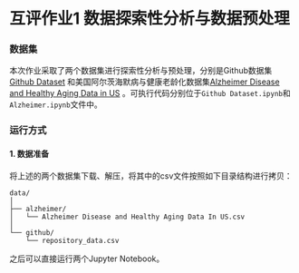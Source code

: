 # 互评作业1 数据探索性分析与数据预处理

### 数据集

本次作业采取了两个数据集进行探索性分析与预处理，分别是Github数据集[Github Dataset](https://www.kaggle.com/datasets/nikhil25803/github-dataset?select=repository_data.csv)
和美国阿尔茨海默病与健康老龄化数据集[Alzheimer Disease and Healthy Aging Data in US](https://www.kaggle.com/datasets/ananthu19/alzheimer-disease-and-healthy-aging-data-in-us)
。可执行代码分别位于`Github Dataset.ipynb`和`Alzheimer.ipynb`文件中。

### 运行方式

#### 1. 数据准备

将上述的两个数据集下载、解压，将其中的csv文件按照如下目录结构进行拷贝：

```text
data/
│
├── alzheimer/
│   └── Alzheimer Disease and Healthy Aging Data In US.csv
│
└── github/
    └── repository_data.csv
```

之后可以直接运行两个Jupyter Notebook。

